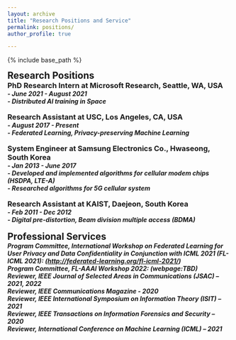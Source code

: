 ```yaml
---
layout: archive
title: "Research Positions and Service"
permalink: positions/
author_profile: true

---
```


<style type='text/css'> 
h2, h3, h4, h5, h6 {margin: 0;}
.br {display: block; margin-bottom: 0em; margin: 0;} 
</style>

{% include base_path %}

## Research Positions

### PhD Research Intern at Microsoft Research, Seattle, WA, USA

##### - June 2021 - August 2021
##### - Distributed AI training in Space
<br/>

### Research Assistant at USC, Los Angeles, CA, USA
##### - August 2017 - Present
##### - Federated Learning, Privacy-preserving Machine Learning
<br/>

### System Engineer at Samsung Electronics Co., Hwaseong, South Korea
##### - Jan 2013 - June 2017
##### - Developed and implemented algorithms for cellular modem chips (HSDPA, LTE-A)
##### - Researched algorithms for 5G cellular system 
<br/>

### Research Assistant at KAIST, Daejeon, South Korea
##### - Feb 2011 - Dec 2012  
##### - Digital pre-distortion, Beam division multiple access (BDMA)
<br/>





## Professional Services

##### Program Committee, International Workshop on Federated Learning for User Privacy and Data Confidentiality in Conjunction with ICML 2021 (FL-ICML 2021): (http://federated-learning.org/fl-icml-2021/) 
##### Program Committee, FL-AAAI Workshop 2022: (webpage:TBD)
##### Reviewer, IEEE Journal of Selected Areas in Communications (JSAC) – 2021, 2022
##### Reviewer, IEEE Communications Magazine - 2020
##### Reviewer, IEEE International Symposium on Information Theory (ISIT) – 2021 
##### Reviewer, IEEE Transactions on Information Forensics and Security – 2020 
##### Reviewer, International Conference on Machine Learning (ICML) – 2021

